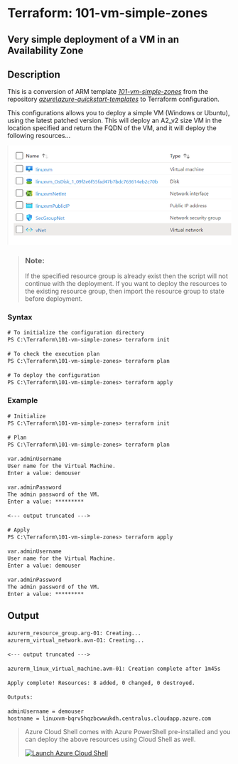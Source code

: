 # Terraform: 101-vm-simple-zones
## Very simple deployment of a VM in an Availability Zone
## Description 
This is a conversion of ARM template *[101-vm-simple-zones](https://github.com/Azure/azure-quickstart-templates/tree/master/101-vm-simple-zones)* from the repository *[azure\azure-quickstart-templates](https://github.com/Azure/azure-quickstart-templates)* to Terraform configuration.

This configurations allows you to deploy a simple VM (Windows or Ubuntu), using the latest patched version. This will deploy an A2_v2 size VM in the location specified and return the FQDN of the VM, and it will deploy the following resources...

![output](resources.png)

> ### Note:
> If the specified resource group is already exist then the script will not continue with the deployment. If you want to deploy the resources to the existing resource group, then import the resource group to state before deployment.

### Syntax
```
# To initialize the configuration directory
PS C:\Terraform\101-vm-simple-zones> terraform init 

# To check the execution plan
PS C:\Terraform\101-vm-simple-zones> terraform plan

# To deploy the configuration
PS C:\Terraform\101-vm-simple-zones> terraform apply
```
### Example
```
# Initialize
PS C:\Terraform\101-vm-simple-zones> terraform init 

# Plan
PS C:\Terraform\101-vm-simple-zones> terraform plan

var.adminUsername
User name for the Virtual Machine.
Enter a value: demouser

var.adminPassword
The admin password of the VM.
Enter a value: *********

<--- output truncated --->

# Apply
PS C:\Terraform\101-vm-simple-zones> terraform apply

var.adminUsername
User name for the Virtual Machine.
Enter a value: demouser

var.adminPassword
The admin password of the VM.
Enter a value: *********
```
## Output
```
azurerm_resource_group.arg-01: Creating...
azurerm_virtual_network.avn-01: Creating...

<--- output truncated --->

azurerm_linux_virtual_machine.avm-01: Creation complete after 1m45s

Apply complete! Resources: 8 added, 0 changed, 0 destroyed.

Outputs:

adminUsername = demouser
hostname = linuxvm-bqrv5hqzbcwwukdh.centralus.cloudapp.azure.com
```

> Azure Cloud Shell comes with Azure PowerShell pre-installed and you can deploy the above resources using Cloud Shell as well.
>
>[![](https://shell.azure.com/images/launchcloudshell.png "Launch Azure Cloud Shell")](https://shell.azure.com)
